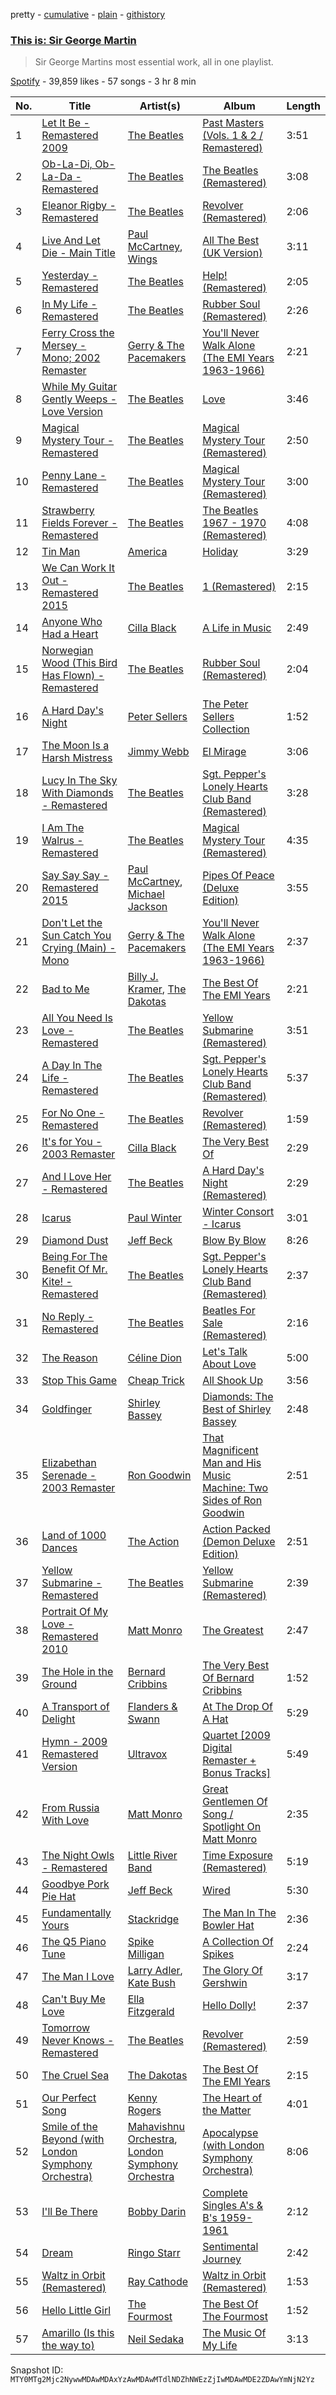 pretty - [cumulative](/playlists/cumulative/37i9dQZF1DX5CrSNP0mzoZ.md) - [plain](/playlists/plain/37i9dQZF1DX5CrSNP0mzoZ) - [githistory](https://github.githistory.xyz/mackorone/spotify-playlist-archive/blob/main/playlists/plain/37i9dQZF1DX5CrSNP0mzoZ)

### [This is: Sir George Martin](https://open.spotify.com/playlist/37i9dQZF1DX5CrSNP0mzoZ)

> Sir George Martins most essential work, all in one playlist.

[Spotify](https://open.spotify.com/user/spotify) - 39,859 likes - 57 songs - 3 hr 8 min

| No. | Title | Artist(s) | Album | Length |
|---|---|---|---|---|
| 1 | [Let It Be \- Remastered 2009](https://open.spotify.com/track/1IfolkSpgWO3FpzQo0J96I) | [The Beatles](https://open.spotify.com/artist/3WrFJ7ztbogyGnTHbHJFl2) | [Past Masters \(Vols\. 1 & 2 / Remastered\)](https://open.spotify.com/album/3GmCXW10kLxmZrEY0JpRlw) | 3:51 |
| 2 | [Ob\-La\-Di, Ob\-La\-Da \- Remastered](https://open.spotify.com/track/3fuEJBCK3kWnJHFTODR4cb) | [The Beatles](https://open.spotify.com/artist/3WrFJ7ztbogyGnTHbHJFl2) | [The Beatles \(Remastered\)](https://open.spotify.com/album/03Qh833fEdVT30Pfs93ea6) | 3:08 |
| 3 | [Eleanor Rigby \- Remastered](https://open.spotify.com/track/77f3aNeabAbOaSB32Sd5QE) | [The Beatles](https://open.spotify.com/artist/3WrFJ7ztbogyGnTHbHJFl2) | [Revolver \(Remastered\)](https://open.spotify.com/album/0PYyrqs9NXtxPhf0CZkq2L) | 2:06 |
| 4 | [Live And Let Die \- Main Title](https://open.spotify.com/track/0H06kL0mNCE9eSA2mRERBM) | [Paul McCartney](https://open.spotify.com/artist/4STHEaNw4mPZ2tzheohgXB), [Wings](https://open.spotify.com/artist/3sFhA6G1N0gG1pszb6kk1m) | [All The Best \(UK Version\)](https://open.spotify.com/album/5KmV008tb0n0xusPf75Kd7) | 3:11 |
| 5 | [Yesterday \- Remastered](https://open.spotify.com/track/1e0hllQ23AG0QGFgezgLOq) | [The Beatles](https://open.spotify.com/artist/3WrFJ7ztbogyGnTHbHJFl2) | [Help! \(Remastered\)](https://open.spotify.com/album/19K3IHYeVkUTjcBHGfbCOi) | 2:05 |
| 6 | [In My Life \- Remastered](https://open.spotify.com/track/5QqdvVeYLL1xvZ1ndUjxnO) | [The Beatles](https://open.spotify.com/artist/3WrFJ7ztbogyGnTHbHJFl2) | [Rubber Soul \(Remastered\)](https://open.spotify.com/album/3OdI6e43crvyAHhaqpxSyz) | 2:26 |
| 7 | [Ferry Cross the Mersey \- Mono; 2002 Remaster](https://open.spotify.com/track/4aSw1QJIMwYSoDEgzgdCJL) | [Gerry & The Pacemakers](https://open.spotify.com/artist/3UmBeGyNwr4iDWi1vTxWi8) | [You'll Never Walk Alone \(The EMI Years 1963\-1966\)](https://open.spotify.com/album/2xjQOixp5YLkhVDcAh8MY0) | 2:21 |
| 8 | [While My Guitar Gently Weeps \- Love Version](https://open.spotify.com/track/24L124Voe4h0SeCQjqi5A6) | [The Beatles](https://open.spotify.com/artist/3WrFJ7ztbogyGnTHbHJFl2) | [Love](https://open.spotify.com/album/6UzKCIHISItTmCd9vRdr44) | 3:46 |
| 9 | [Magical Mystery Tour \- Remastered](https://open.spotify.com/track/7GeZEzG1QEjqRzuWVlrBFt) | [The Beatles](https://open.spotify.com/artist/3WrFJ7ztbogyGnTHbHJFl2) | [Magical Mystery Tour \(Remastered\)](https://open.spotify.com/album/6P9yO0ukhOx3dvmhGKeYoC) | 2:50 |
| 10 | [Penny Lane \- Remastered](https://open.spotify.com/track/5RStjc42UAYI2NMY3cYpgz) | [The Beatles](https://open.spotify.com/artist/3WrFJ7ztbogyGnTHbHJFl2) | [Magical Mystery Tour \(Remastered\)](https://open.spotify.com/album/6P9yO0ukhOx3dvmhGKeYoC) | 3:00 |
| 11 | [Strawberry Fields Forever \- Remastered](https://open.spotify.com/track/0m0lCaz6HZyNx1oOrrzxWE) | [The Beatles](https://open.spotify.com/artist/3WrFJ7ztbogyGnTHbHJFl2) | [The Beatles 1967 \- 1970 \(Remastered\)](https://open.spotify.com/album/5UtlwR5GMEM3XrF8GdzMmB) | 4:08 |
| 12 | [Tin Man](https://open.spotify.com/track/4uTTd2SlalZoG0zVgI63kH) | [America](https://open.spotify.com/artist/35U9lQaRWSQISxQAB94Meo) | [Holiday](https://open.spotify.com/album/4jOItHaJyNyXJxz8toGytx) | 3:29 |
| 13 | [We Can Work It Out \- Remastered 2015](https://open.spotify.com/track/0Lckblu9CJUXOeMV0XY3b9) | [The Beatles](https://open.spotify.com/artist/3WrFJ7ztbogyGnTHbHJFl2) | [1 \(Remastered\)](https://open.spotify.com/album/5ju5Ouzan3QwXqQt1Tihbh) | 2:15 |
| 14 | [Anyone Who Had a Heart](https://open.spotify.com/track/489tGcXCaz5lzZ2JZY9KI4) | [Cilla Black](https://open.spotify.com/artist/3bCvHtuIXWXPbCMdSYudmZ) | [A Life in Music](https://open.spotify.com/album/5fvxfvfI8jQQMoSp0OBRQZ) | 2:49 |
| 15 | [Norwegian Wood \(This Bird Has Flown\) \- Remastered](https://open.spotify.com/track/4DE42oDol0KHxympBsaiYu) | [The Beatles](https://open.spotify.com/artist/3WrFJ7ztbogyGnTHbHJFl2) | [Rubber Soul \(Remastered\)](https://open.spotify.com/album/3OdI6e43crvyAHhaqpxSyz) | 2:04 |
| 16 | [A Hard Day's Night](https://open.spotify.com/track/1ZmFu9kYqb0xduu4UGy7ss) | [Peter Sellers](https://open.spotify.com/artist/6GMbArtEhQvuBq8zXXDo2X) | [The Peter Sellers Collection](https://open.spotify.com/album/6o40DHF7DIUVY8aehD4o9s) | 1:52 |
| 17 | [The Moon Is a Harsh Mistress](https://open.spotify.com/track/5IpDWVUwee3IIGmtkKYsLg) | [Jimmy Webb](https://open.spotify.com/artist/0YJUdunUDA1pTDxJ8AJlyB) | [El Mirage](https://open.spotify.com/album/4CyzFJiQcpwPXle8STeAdv) | 3:06 |
| 18 | [Lucy In The Sky With Diamonds \- Remastered](https://open.spotify.com/track/3FCnUhO6ao6hFRgCLPkSUE) | [The Beatles](https://open.spotify.com/artist/3WrFJ7ztbogyGnTHbHJFl2) | [Sgt\. Pepper's Lonely Hearts Club Band \(Remastered\)](https://open.spotify.com/album/1PULmKbHeOqlkIwcDMNwD4) | 3:28 |
| 19 | [I Am The Walrus \- Remastered](https://open.spotify.com/track/4qmvOVUt7U8szKXspAoLVy) | [The Beatles](https://open.spotify.com/artist/3WrFJ7ztbogyGnTHbHJFl2) | [Magical Mystery Tour \(Remastered\)](https://open.spotify.com/album/6P9yO0ukhOx3dvmhGKeYoC) | 4:35 |
| 20 | [Say Say Say \- Remastered 2015](https://open.spotify.com/track/1fmSHJcPDsLYo6sW423k8B) | [Paul McCartney](https://open.spotify.com/artist/4STHEaNw4mPZ2tzheohgXB), [Michael Jackson](https://open.spotify.com/artist/3fMbdgg4jU18AjLCKBhRSm) | [Pipes Of Peace \(Deluxe Edition\)](https://open.spotify.com/album/31tA3pdbeijTQiJPLt69TJ) | 3:55 |
| 21 | [Don't Let the Sun Catch You Crying \(Main\) \- Mono](https://open.spotify.com/track/0ZMMtH875IR2TfkyC4PolD) | [Gerry & The Pacemakers](https://open.spotify.com/artist/3UmBeGyNwr4iDWi1vTxWi8) | [You'll Never Walk Alone \(The EMI Years 1963\-1966\)](https://open.spotify.com/album/2xjQOixp5YLkhVDcAh8MY0) | 2:37 |
| 22 | [Bad to Me](https://open.spotify.com/track/6N4l8kzKkG6BunFlg28EFX) | [Billy J\. Kramer](https://open.spotify.com/artist/3qL4moFMePG5zA87tLcCOM), [The Dakotas](https://open.spotify.com/artist/3f121mss4A4LwR25ErGzP0) | [The Best Of The EMI Years](https://open.spotify.com/album/3stxu2x6RDJv3kQHSkdsMe) | 2:21 |
| 23 | [All You Need Is Love \- Remastered](https://open.spotify.com/track/2u8yti7fZtXMbwqex7M0DZ) | [The Beatles](https://open.spotify.com/artist/3WrFJ7ztbogyGnTHbHJFl2) | [Yellow Submarine \(Remastered\)](https://open.spotify.com/album/47bcKzmKgmMPHXNVOWpLiu) | 3:51 |
| 24 | [A Day In The Life \- Remastered](https://open.spotify.com/track/3ZFBeIyP41HhnALjxWy1pR) | [The Beatles](https://open.spotify.com/artist/3WrFJ7ztbogyGnTHbHJFl2) | [Sgt\. Pepper's Lonely Hearts Club Band \(Remastered\)](https://open.spotify.com/album/1PULmKbHeOqlkIwcDMNwD4) | 5:37 |
| 25 | [For No One \- Remastered](https://open.spotify.com/track/19aATlcb67bbIdjcMA0rOa) | [The Beatles](https://open.spotify.com/artist/3WrFJ7ztbogyGnTHbHJFl2) | [Revolver \(Remastered\)](https://open.spotify.com/album/0PYyrqs9NXtxPhf0CZkq2L) | 1:59 |
| 26 | [It's for You \- 2003 Remaster](https://open.spotify.com/track/5V2MYgqA3SMcDyZ1f6toFB) | [Cilla Black](https://open.spotify.com/artist/3bCvHtuIXWXPbCMdSYudmZ) | [The Very Best Of](https://open.spotify.com/album/2yTmZK8Sr5F04IqcQqt6wf) | 2:29 |
| 27 | [And I Love Her \- Remastered](https://open.spotify.com/track/6mZGglJLWfy0HxbVL8i9BL) | [The Beatles](https://open.spotify.com/artist/3WrFJ7ztbogyGnTHbHJFl2) | [A Hard Day's Night \(Remastered\)](https://open.spotify.com/album/71Mwd9tntFQYUk4k2DwA0D) | 2:29 |
| 28 | [Icarus](https://open.spotify.com/track/6At2I2Dkw4674fN3j9lk2H) | [Paul Winter](https://open.spotify.com/artist/4ZmNj7bRSU3YCtH0oaJSef) | [Winter Consort \- Icarus](https://open.spotify.com/album/3ai9oPSCANfEF2UBUWLEC9) | 3:01 |
| 29 | [Diamond Dust](https://open.spotify.com/track/4SiR06uFb6GLKJ4MJ11HCN) | [Jeff Beck](https://open.spotify.com/artist/0AD4odMWVQ2wUSlgxOB5Rl) | [Blow By Blow](https://open.spotify.com/album/6fhTDVBs7qeoP3254hMu6u) | 8:26 |
| 30 | [Being For The Benefit Of Mr\. Kite! \- Remastered](https://open.spotify.com/track/59pHZGDsoullvuO7LUQmpA) | [The Beatles](https://open.spotify.com/artist/3WrFJ7ztbogyGnTHbHJFl2) | [Sgt\. Pepper's Lonely Hearts Club Band \(Remastered\)](https://open.spotify.com/album/1PULmKbHeOqlkIwcDMNwD4) | 2:37 |
| 31 | [No Reply \- Remastered](https://open.spotify.com/track/009oOX7tpCPLzRL9AFiBS8) | [The Beatles](https://open.spotify.com/artist/3WrFJ7ztbogyGnTHbHJFl2) | [Beatles For Sale \(Remastered\)](https://open.spotify.com/album/7BgGBZndAvDlKOcwe5rscZ) | 2:16 |
| 32 | [The Reason](https://open.spotify.com/track/3inE3OuFU025A2oNM8FCRz) | [Céline Dion](https://open.spotify.com/artist/4S9EykWXhStSc15wEx8QFK) | [Let's Talk About Love](https://open.spotify.com/album/3SwxRkHbAarf3wWlInRTzA) | 5:00 |
| 33 | [Stop This Game](https://open.spotify.com/track/4NHySrRExaC4eEIBWPp2Th) | [Cheap Trick](https://open.spotify.com/artist/1LB8qB5BPb3MHQrfkvifXU) | [All Shook Up](https://open.spotify.com/album/2JkIfhkMA6uL1YENZC5qe2) | 3:56 |
| 34 | [Goldfinger](https://open.spotify.com/track/7r0EUONfPUZ8SD1vu4ro27) | [Shirley Bassey](https://open.spotify.com/artist/090VebphoycdEyH165iMqc) | [Diamonds: The Best of Shirley Bassey](https://open.spotify.com/album/47CseYTjSFPkxo9SDFQoot) | 2:48 |
| 35 | [Elizabethan Serenade \- 2003 Remaster](https://open.spotify.com/track/4SP8VsB3ogrtfGvJ0uDVYl) | [Ron Goodwin](https://open.spotify.com/artist/6LAuSqJCRCwwtITrlfHg41) | [That Magnificent Man and His Music Machine: Two Sides of Ron Goodwin](https://open.spotify.com/album/2Wjb03hpxFLhr61rxm9cSV) | 2:51 |
| 36 | [Land of 1000 Dances](https://open.spotify.com/track/5qbane93WYEPw2CwHVGplX) | [The Action](https://open.spotify.com/artist/2lsMbm0cnSilhA7gZq5d36) | [Action Packed \(Demon Deluxe Edition\)](https://open.spotify.com/album/5LTcQwAKl7TlAkJGbAlovW) | 2:51 |
| 37 | [Yellow Submarine \- Remastered](https://open.spotify.com/track/6NqtddM4j4X9dG75yOmy0S) | [The Beatles](https://open.spotify.com/artist/3WrFJ7ztbogyGnTHbHJFl2) | [Yellow Submarine \(Remastered\)](https://open.spotify.com/album/47bcKzmKgmMPHXNVOWpLiu) | 2:39 |
| 38 | [Portrait Of My Love \- Remastered 2010](https://open.spotify.com/track/1Kw5XTgnnU7myhvTqKvSkk) | [Matt Monro](https://open.spotify.com/artist/06kr5yNAM2rOf4DXemM8fl) | [The Greatest](https://open.spotify.com/album/3OhpyHsYqmoWhOPH79yS89) | 2:47 |
| 39 | [The Hole in the Ground](https://open.spotify.com/track/6jUfrV93ZxSX2HMrhtxiDj) | [Bernard Cribbins](https://open.spotify.com/artist/6XAyJtffF6kyT6wybicn1d) | [The Very Best Of Bernard Cribbins](https://open.spotify.com/album/5iirqi93BntABCA40wDlE9) | 1:52 |
| 40 | [A Transport of Delight](https://open.spotify.com/track/0GBMO4Mz5wiu3PuJ3eJOEp) | [Flanders & Swann](https://open.spotify.com/artist/4AR9DghWVyZK6ylUPb8mLI) | [At The Drop Of A Hat](https://open.spotify.com/album/2xN1OtJUxzzOdWL6JPmel5) | 5:29 |
| 41 | [Hymn \- 2009 Remastered Version](https://open.spotify.com/track/4734dl4LrfU8072eiuyhXB) | [Ultravox](https://open.spotify.com/artist/3iUjRVvYCsMfz7tuAQtBDI) | [Quartet \[2009 Digital Remaster + Bonus Tracks\]](https://open.spotify.com/album/7II8nfEUq6LhaH4Fmfthae) | 5:49 |
| 42 | [From Russia With Love](https://open.spotify.com/track/5BAHAfFiz8NbgTHf9MgleH) | [Matt Monro](https://open.spotify.com/artist/06kr5yNAM2rOf4DXemM8fl) | [Great Gentlemen Of Song / Spotlight On Matt Monro](https://open.spotify.com/album/37OQPuhA2crGPP7Yk3yIzR) | 2:35 |
| 43 | [The Night Owls \- Remastered](https://open.spotify.com/track/5L27knWQkVObPY0FbpyHvy) | [Little River Band](https://open.spotify.com/artist/6clbbhnIqpHnqxwtOWcilg) | [Time Exposure \(Remastered\)](https://open.spotify.com/album/76BubGTTioRfDDSyzPpnVM) | 5:19 |
| 44 | [Goodbye Pork Pie Hat](https://open.spotify.com/track/77wOpffkkQtZpdrvhPKbFq) | [Jeff Beck](https://open.spotify.com/artist/0AD4odMWVQ2wUSlgxOB5Rl) | [Wired](https://open.spotify.com/album/0vo9nZNFMaFASINLCzmzcU) | 5:30 |
| 45 | [Fundamentally Yours](https://open.spotify.com/track/2OqhYF740xzvmq6egLOWTX) | [Stackridge](https://open.spotify.com/artist/3ZxLjJocCVjyyKQLJH8eEa) | [The Man In The Bowler Hat](https://open.spotify.com/album/4nwi9eT0SClfzBOsVd4x44) | 2:36 |
| 46 | [The Q5 Piano Tune](https://open.spotify.com/track/0cSNUVGd2grDfJQk3PehQo) | [Spike Milligan](https://open.spotify.com/artist/59smYB2PiotsSFjH1cG3Bx) | [A Collection Of Spikes](https://open.spotify.com/album/4RUqzOXYLdYQN0gdYDV064) | 2:24 |
| 47 | [The Man I Love](https://open.spotify.com/track/4yEfoyPP9VAo9EoqiBKt0U) | [Larry Adler](https://open.spotify.com/artist/2unOlsDZw7xlml0FaLTaq4), [Kate Bush](https://open.spotify.com/artist/1aSxMhuvixZ8h9dK9jIDwL) | [The Glory Of Gershwin](https://open.spotify.com/album/6yRJjaCL309Socb2E13Il1) | 3:17 |
| 48 | [Can't Buy Me Love](https://open.spotify.com/track/4F974nlunrn6oHbPHDbSzv) | [Ella Fitzgerald](https://open.spotify.com/artist/5V0MlUE1Bft0mbLlND7FJz) | [Hello Dolly!](https://open.spotify.com/album/5exwDv6xhHMYTQjUrgdqnA) | 2:37 |
| 49 | [Tomorrow Never Knows \- Remastered](https://open.spotify.com/track/0agoaPIy92gPZ6zRhqXarE) | [The Beatles](https://open.spotify.com/artist/3WrFJ7ztbogyGnTHbHJFl2) | [Revolver \(Remastered\)](https://open.spotify.com/album/0PYyrqs9NXtxPhf0CZkq2L) | 2:59 |
| 50 | [The Cruel Sea](https://open.spotify.com/track/3bdP9mx8YjHmmxMe5qOqIt) | [The Dakotas](https://open.spotify.com/artist/3f121mss4A4LwR25ErGzP0) | [The Best Of The EMI Years](https://open.spotify.com/album/3stxu2x6RDJv3kQHSkdsMe) | 2:15 |
| 51 | [Our Perfect Song](https://open.spotify.com/track/40orsss6zK4LWeuI0dRWA2) | [Kenny Rogers](https://open.spotify.com/artist/4tw2Lmn9tTPUv7Gy7mVPI4) | [The Heart of the Matter](https://open.spotify.com/album/0vG2Vud16KqlnMvogjNk6p) | 4:01 |
| 52 | [Smile of the Beyond \(with London Symphony Orchestra\)](https://open.spotify.com/track/55RQ2dlpMjp9INyVEREDsJ) | [Mahavishnu Orchestra](https://open.spotify.com/artist/3Ao7NH7lRyQAeKQg2mlTcO), [London Symphony Orchestra](https://open.spotify.com/artist/5yxyJsFanEAuwSM5kOuZKc) | [Apocalypse \(with London Symphony Orchestra\)](https://open.spotify.com/album/2LYPJHnU2WC7RbHXvJxXZX) | 8:06 |
| 53 | [I'll Be There](https://open.spotify.com/track/5aVJ6vjo7QJm02M7mYXdWP) | [Bobby Darin](https://open.spotify.com/artist/0EodhzA6yW1bIdD5B4tcmJ) | [Complete Singles A's & B's 1959\-1961](https://open.spotify.com/album/1LUvEZnbnmdA5qnREjZaBz) | 2:12 |
| 54 | [Dream](https://open.spotify.com/track/3a8tM9yMzwJix0FZQapyIo) | [Ringo Starr](https://open.spotify.com/artist/6DbJi8AcN5ANdtvJcwBSw8) | [Sentimental Journey](https://open.spotify.com/album/4SWG8uJem9OC87ru1INFu6) | 2:42 |
| 55 | [Waltz in Orbit \(Remastered\)](https://open.spotify.com/track/69vDsyH2DH0kSFTEXc5aIz) | [Ray Cathode](https://open.spotify.com/artist/4Nh3NT4pSM3T8KNbxOPJmO) | [Waltz in Orbit \(Remastered\)](https://open.spotify.com/album/2HjY1CSzTRhz8l9ENIBh50) | 1:53 |
| 56 | [Hello Little Girl](https://open.spotify.com/track/32KC4OfjkSU8xdXO4T6pmq) | [The Fourmost](https://open.spotify.com/artist/6B90OW5Tz38W97TVB6stEm) | [The Best Of The Fourmost](https://open.spotify.com/album/4QpBxDBX4h9grCJ1tAIFZx) | 1:52 |
| 57 | [Amarillo \(Is this the way to\)](https://open.spotify.com/track/29uQZOM1imQM3dl1AObdd4) | [Neil Sedaka](https://open.spotify.com/artist/5N6GwJzOcOY5kv8p0NjhYL) | [The Music Of My Life](https://open.spotify.com/album/4uL5ONEQXnYLwX5lHrSHSS) | 3:13 |

Snapshot ID: `MTY0MTg2Mjc2NywwMDAwMDAxYzAwMDAwMTdlNDZhNWEzZjIwMDAwMDE2ZDAwYmNjN2Yz`